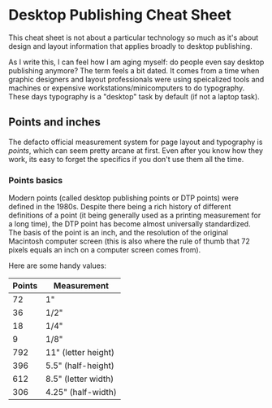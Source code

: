 # Desktop Publishing Cheat Sheet

This cheat sheet is not about a particular technology so much as it's about
design and layout information that applies broadly to desktop publishing.

As I write this, I can feel how I am aging myself: do people even say desktop
publishing anymore? The term feels a bit dated. It comes from a time when
graphic designers and layout professionals were using speicalized tools and
machines or expensive workstations/minicomputers to do typography. These days
typography is a "desktop" task by default (if not a laptop task).

## Points and inches

The defacto official measurement system for page layout and typography is
_points_, which can seem pretty arcane at first. Even after you know how they
work, its easy to forget the specifics if you don't use them all the time.

### Points basics

Modern points (called desktop publishing points or DTP points) were defined in
the 1980s. Despite there being a rich history of different definitions of a
point (it being generally used as a printing measurement for a long time), the
DTP point has become almost universally standardized. The basis of the point is
an inch, and the resolution of the original Macintosh computer screen (this is
also where the rule of thumb that 72 pixels equals an inch on a computer screen
comes from).

Here are some handy values:

| Points | Measurement         |
| ------ | ------------------- |
| 72     | 1"                  |
| 36     | 1/2"                |
| 18     | 1/4"                |
| 9      | 1/8"                |
| 792    | 11" (letter height) |
| 396    | 5.5" (half-height)  |
| 612    | 8.5" (letter width) |
| 306    | 4.25" (half-width)  |


<!-- ----1----v----2----v----3----v----4----v----5----v----6----v----7----v----8 
-->
